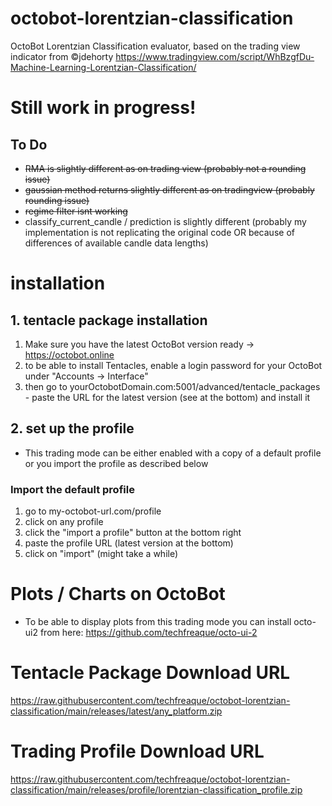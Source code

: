 

# octobot-lorentzian-classification
OctoBot Lorentzian Classification evaluator, based on the trading view indicator from ©jdehorty https://www.tradingview.com/script/WhBzgfDu-Machine-Learning-Lorentzian-Classification/

# Still work in progress!
## To Do
* <del> RMA is slightly different as on trading view (probably not a rounding issue) </del>
* <del> gaussian method returns slightly different as on tradingview (probably rounding issue) </del>
* <del> regime filter isnt working </del>
* classify_current_candle / prediction is slightly different (probably my implementation is not replicating the original code OR because of differences of available candle data lengths)


# installation
## 1. tentacle package installation
1. Make sure you have the latest OctoBot version ready -> https://octobot.online
2. to be able to install Tentacles, enable a login password for your OctoBot under "Accounts -> Interface"
3. then go to yourOctobotDomain.com:5001/advanced/tentacle_packages - paste the URL for the latest version (see at the bottom) and install it

## 2. set up the profile
* This trading mode can be either enabled with a copy of a default profile or you import the profile as described below
### Import the default profile
1. go to my-octobot-url.com/profile
2. click on any profile
3. click the "import a profile" button at the bottom right
4. paste the profile URL (latest version at the bottom)
5. click on "import" (might take a while)


# Plots / Charts on OctoBot
* To be able to display plots from this trading mode you can install octo-ui2 from here: https://github.com/techfreaque/octo-ui-2

# Tentacle Package Download URL
https://raw.githubusercontent.com/techfreaque/octobot-lorentzian-classification/main/releases/latest/any_platform.zip

# Trading Profile Download URL
https://raw.githubusercontent.com/techfreaque/octobot-lorentzian-classification/main/releases/profile/lorentzian-classification_profile.zip
